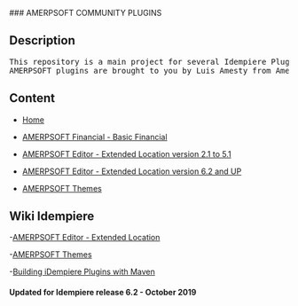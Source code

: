 ### AMERPSOFT COMMUNITY PLUGINS 

## Description
<pre>
This repository is a main project for several Idempiere Plugins shared and published for Idempiere Community.
AMERPSOFT plugins are brought to you by Luis Amesty from Amerpsoft Consulting.
</pre>

## Content

- [Home](https://bitbucket.org/amerpsoft/amerpsoft-idempiere-community/src/default/README.md)

- [AMERPSOFT Financial - Basic Financial](https://bitbucket.org/amerpsoft/amerpsoft-idempiere-community/src/default/org.amerpsoft.com.idempiere.financial/install/Financial_Installation.md)

- [AMERPSOFT Editor - Extended Location version 2.1 to 5.1](https://bitbucket.org/amerpsoft/amerpsoft-idempiere-community/src/default/org.amerpsoft.com.idempiere.editors-com/install/version2.1_5.1/AMERP%20amxeditor_Installation.md)

- [AMERPSOFT Editor - Extended Location version 6.2 and UP](https://bitbucket.org/amerpsoft/amerpsoft-idempiere-community/src/default/org.amerpsoft.com.idempiere.editors-com/install/version6.2/AMERP%20amxeditor_Installation_v62.md)

- [AMERPSOFT Themes](https://bitbucket.org/amerpsoft/amerpsoft-idempiere-community/src/default/org.amerpsoft.com.idempiere.themes-com/README.md)

## Wiki Idempiere
-[AMERPSOFT Editor - Extended Location](http://wiki.idempiere.org/en/Plugin:_Extended_Location)

-[AMERPSOFT Themes](https://wiki.idempiere.org/en/Plugin:_Themes_Amerpsoft)

-[Building iDempiere Plugins with Maven](https://wiki.idempiere.org/en/Building_iDempiere_Plugins_with_Maven)

#### Updated for Idempiere release 6.2 - October 2019
